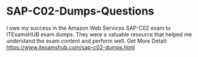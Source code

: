 # SAP-C02-Dumps-Questions

I owe my success in the Amazon Web Services SAP-C02 exam to ITExamsHUB exam dumps. They were a valuable resource that helped me understand the exam content and perform well.
Get More Detail:  https://www.itexamshub.com/sap-c02-dumps.html

